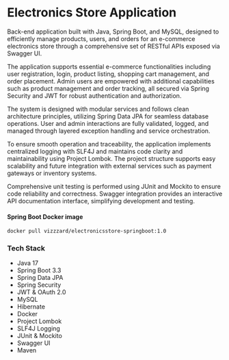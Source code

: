# Electronics Store Application
Back-end application built with Java, Spring Boot, and MySQL, designed to efficiently manage products, users, and orders for an e-commerce electronics store through a comprehensive set of RESTful APIs exposed via Swagger UI.

The application supports essential e-commerce functionalities including user registration, login, product listing, shopping cart management, and order placement. Admin users are empowered with additional capabilities such as product management and order tracking, all secured via Spring Security and JWT for robust authentication and authorization.

The system is designed with modular services and follows clean architecture principles, utilizing Spring Data JPA for seamless database operations. User and admin interactions are fully validated, logged, and managed through layered exception handling and service orchestration.

To ensure smooth operation and traceability, the application implements centralized logging with SLF4J and maintains code clarity and maintainability using Project Lombok. The project structure supports easy scalability and future integration with external services such as payment gateways or inventory systems.

Comprehensive unit testing is performed using JUnit and Mockito to ensure code reliability and correctness. Swagger integration provides an interactive API documentation interface, simplifying development and testing.

#### Spring Boot Docker image
```
docker pull vizzzard/electronicsstore-springboot:1.0
```

### Tech Stack

- Java 17
- Spring Boot 3.3
- Spring Data JPA
- Spring Security
- JWT & OAuth 2.0
- MySQL
- Hibernate
- Docker
- Project Lombok
- SLF4J Logging
- JUnit & Mockito
- Swagger UI
- Maven